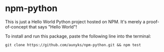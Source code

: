# npm-python
This is just a Hello World Python project hosted on NPM.
It's merely a proof-of-concept that says "Hello World"!

To install and run this package, paste the following line into the terminal:
```
git clone https://github.com/aunyks/npm-python.git && npm test
```

